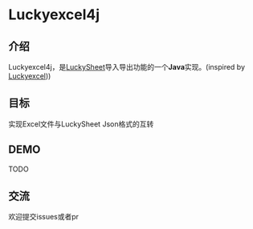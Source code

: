 # Luckyexcel4j
## 介绍
Luckyexcel4j，是[LuckySheet](https://gitee.com/mengshukeji/Luckysheet)导入导出功能的一个**Java**实现。(inspired by [Luckyexcel](https://gitee.com/mengshukeji/Luckyexcel)))

## 目标

实现Excel文件与LuckySheet Json格式的互转

## DEMO

TODO

## 交流

欢迎提交issues或者pr

